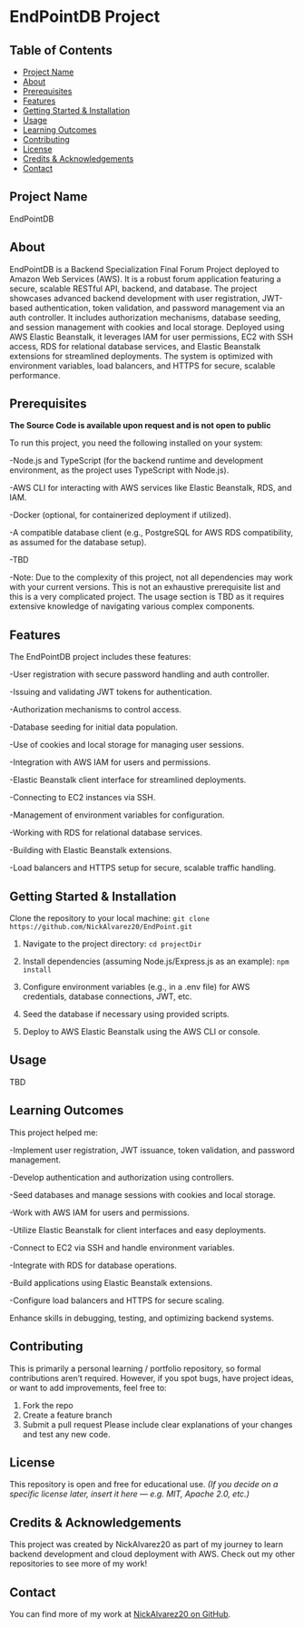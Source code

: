 # EndPointDB Project
## Table of Contents
- [Project Name](#project-name)
- [About](#about)
- [Prerequisites](#prerequisites)
- [Features](#features)
- [Getting Started & Installation](#getting-started--installation)
- [Usage](#usage)
- [Learning Outcomes](#learning-outcomes)
- [Contributing](#contributing)
- [License](#license)
- [Credits & Acknowledgements](#credits--acknowledgements)
- [Contact](#contact)
## Project Name
EndPointDB
## About
EndPointDB is a Backend Specialization Final Forum Project deployed to Amazon Web Services (AWS). It is a robust forum application featuring a secure, scalable RESTful API, backend, and database. The project showcases advanced backend development with user registration, JWT-based authentication, token validation, and password management via an auth controller. It includes authorization mechanisms, database seeding, and session management with cookies and local storage. Deployed using AWS Elastic Beanstalk, it leverages IAM for user permissions, EC2 with SSH access, RDS for relational database services, and Elastic Beanstalk extensions for streamlined deployments. The system is optimized with environment variables, load balancers, and HTTPS for secure, scalable performance.
## Prerequisites

**The Source Code is available upon request and is not open to public**

To run this project, you need the following installed on your system:

-Node.js and TypeScript (for the backend runtime and development environment, as the project uses TypeScript with Node.js).

-AWS CLI for interacting with AWS services like Elastic Beanstalk, RDS, and IAM.

-Docker (optional, for containerized deployment if utilized).

-A compatible database client (e.g., PostgreSQL for AWS RDS compatibility, as assumed for the database setup).

-TBD

-Note: Due to the complexity of this project, not all dependencies may work with your current versions. This is not an exhaustive prerequisite list and this is a very complicated project. The usage section is TBD as it requires extensive knowledge of navigating various complex components. 

## Features
The EndPointDB project includes these features:

-User registration with secure password handling and auth controller.

-Issuing and validating JWT tokens for authentication.

-Authorization mechanisms to control access.

-Database seeding for initial data population.

-Use of cookies and local storage for managing user sessions.

-Integration with AWS IAM for users and permissions.

-Elastic Beanstalk client interface for streamlined deployments.

-Connecting to EC2 instances via SSH.

-Management of environment variables for configuration.

-Working with RDS for relational database services.

-Building with Elastic Beanstalk extensions.

-Load balancers and HTTPS setup for secure, scalable traffic handling.

## Getting Started & Installation
Clone the repository to your local machine:
`git clone https://github.com/NickAlvarez20/EndPoint.git`

1. Navigate to the project directory:
`cd projectDir`
2. Install dependencies (assuming Node.js/Express.js as an example):
`npm install`

3. Configure environment variables (e.g., in a .env file) for AWS credentials, database connections, JWT, etc.

4. Seed the database if necessary using provided scripts.

5. Deploy to AWS Elastic Beanstalk using the AWS CLI or console.

## Usage
TBD

## Learning Outcomes
This project helped me:

-Implement user registration, JWT issuance, token validation, and password management.

-Develop authentication and authorization using controllers.

-Seed databases and manage sessions with cookies and local storage.

-Work with AWS IAM for users and permissions.

-Utilize Elastic Beanstalk for client interfaces and easy deployments.

-Connect to EC2 via SSH and handle environment variables.

-Integrate with RDS for database operations.

-Build applications using Elastic Beanstalk extensions.

-Configure load balancers and HTTPS for secure scaling.

Enhance skills in debugging, testing, and optimizing backend systems.
## Contributing
This is primarily a personal learning / portfolio repository, so formal contributions aren’t required. However, if you spot bugs, have project ideas, or want to add improvements, feel free to:
1. Fork the repo
2. Create a feature branch
3. Submit a pull request Please include clear explanations of your changes and test any new code.
## License
This repository is open and free for educational use.
*(If you decide on a specific license later, insert it here — e.g. MIT, Apache 2.0, etc.)*
## Credits & Acknowledgements
This project was created by NickAlvarez20 as part of my journey to learn backend development and cloud deployment with AWS. Check out my other repositories to see more of my work!
## Contact
You can find more of my work at [NickAlvarez20 on GitHub](https://github.com/NickAlvarez20).
